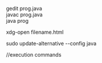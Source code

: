 gedit prog.java <br>
javac prog.java <br>
java prog

xdg-open filename.html

sudo update-alternative --config java

//execution commands
